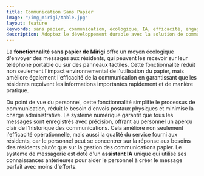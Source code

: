 ```yaml
---
title: Communication Sans Papier
image: "/img_mirigi/table.jpg"
layout: feature
keywords: sans papier, communication, écologique, IA, efficacité, engagement résident
description: Adoptez le développement durable avec la solution de communication écologique de Mirigi, optimisée par l'IA.
---
```


La **fonctionnalité sans papier de Mirigi** offre un moyen écologique d'envoyer des messages aux résidents, qui peuvent les recevoir sur leur téléphone portable ou sur des panneaux tactiles. Cette fonctionnalité réduit non seulement l'impact environnemental de l'utilisation du papier, mais améliore également l'efficacité de la communication en garantissant que les résidents reçoivent les informations importantes rapidement et de manière pratique.

Du point de vue du personnel, cette fonctionnalité simplifie le processus de communication, réduit le besoin d'envois postaux physiques et minimise la charge administrative. Le système numérique garantit que tous les messages sont enregistrés avec précision, offrant au personnel un aperçu clair de l'historique des communications. Cela améliore non seulement l'efficacité opérationnelle, mais aussi la qualité du service fourni aux résidents, car le personnel peut se concentrer sur la réponse aux besoins des résidents plutôt que sur la gestion des communications papier. Le système de messagerie est doté d'un **assistant IA** unique qui utilise ses connaissances antérieures pour aider le personnel à créer le message parfait avec moins d'efforts.


